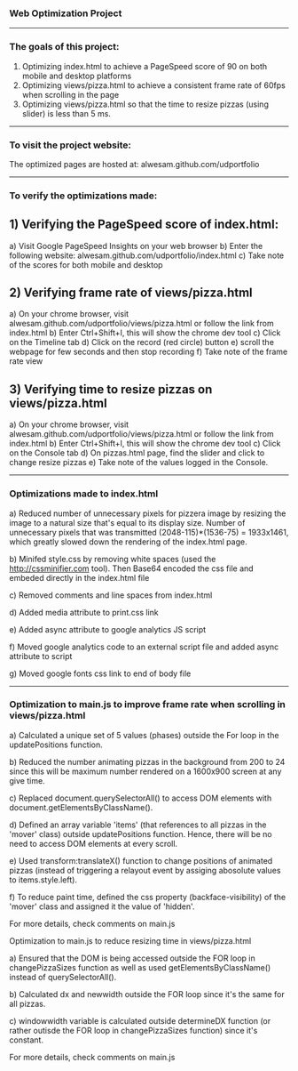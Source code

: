 ### Web Optimization Project
----------------------------------

### The goals of this project:

1) Optimizing index.html to achieve a PageSpeed score of 90 on both mobile and desktop platforms
2) Optimizing views/pizza.html to achieve a consistent frame rate of 60fps when scrolling in the page
3) Optimizing views/pizza.html so that the time to resize pizzas (using slider) is less than 5 ms.

----------------------------------

### To visit the project website:

The optimized pages are hosted at: alwesam.github.com/udportfolio

------------------------------------

### To verify the optimizations made:

## 1) Verifying the PageSpeed score of index.html:
a) Visit Google PageSpeed Insights on your web browser
b) Enter the following website: alwesam.github.com/udportfolio/index.html
c) Take note of the scores for both mobile and desktop

## 2) Verifying frame rate of views/pizza.html
a) On your chrome browser, visit alwesam.github.com/udportfolio/views/pizza.html or follow the link from index.html
b) Enter Ctrl+Shift+I, this will show the chrome dev tool
c) Click on the Timeline tab
d) Click on the record (red circle) button
e) scroll the webpage for few seconds and then stop recording
f) Take note of the frame rate view

## 3) Verifying time to resize pizzas on views/pizza.html
a) On your chrome browser, visit alwesam.github.com/udportfolio/views/pizza.html or follow the link from index.html
b) Enter Ctrl+Shift+I, this will show the chrome dev tool
c) Click on the Console tab
d) On pizzas.html page, find the slider and click to change resize pizzas
e) Take note of the values logged in the Console.

-------------------------------------------

### Optimizations made to index.html

a) Reduced number of unnecessary pixels for pizzera image by resizing the image to a natural size that's equal to its display size.  Number of unnecessary pixels that was transmitted (2048-115)*(1536-75) = 1933x1461, which greatly slowed down the rendering of the index.html page.

b) Minifed style.css by removing white spaces (used the http://cssminifier.com tool).  Then Base64 encoded the css file and embeded directly in the index.html file

c) Removed comments and line spaces from index.html

d) Added media attribute to print.css link

e) Added async attribute to google analytics JS script

f) Moved google analytics code to an external script file and added async attribute to script

g) Moved google fonts css link to end of body file


--------------------------------------------------

### Optimization to main.js to improve frame rate when scrolling in views/pizza.html

a) Calculated a unique set of 5 values (phases) outside the For loop in the updatePositions function.

b) Reduced the number animating pizzas in the background from 200 to 24 since this will be maximum number rendered on a 1600x900 screen at any give time.

c) Replaced document.querySelectorAll() to access DOM elements with document.getElementsByClassName(). 

d) Defined an array variable 'items' (that references to all pizzas in the 'mover' class) outside updatePositions function.  Hence, there will be no need to access DOM elements at every scroll.

e) Used transform:translateX() function to change positions of animated pizzas (instead of triggering a relayout event by assiging abosolute values to items.style.left).

f) To reduce paint time, defined the css property (backface-visibility) of the 'mover' class and assigned it the value of 'hidden'.

For more details, check comments on main.js

Optimization to main.js to reduce resizing time in views/pizza.html

a) Ensured that the DOM is being accessed outside the FOR loop in changePizzaSizes function as well as used getElementsByClassName() instead of querySelectorAll().

b) Calculated dx and newwidth outside the FOR loop since it's the same for all pizzas.

c) windowwidth variable is calculated outside determineDX function (or rather outisde the FOR loop in changePizzaSizes function) since it's constant.

For more details, check comments on main.js


